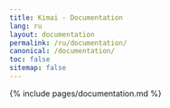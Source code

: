 ```yaml
---
title: Kimai - Documentation
lang: ru
layout: documentation
permalink: /ru/documentation/
canonical: /documentation/
toc: false
sitemap: false
---
```


{% include pages/documentation.md %}
